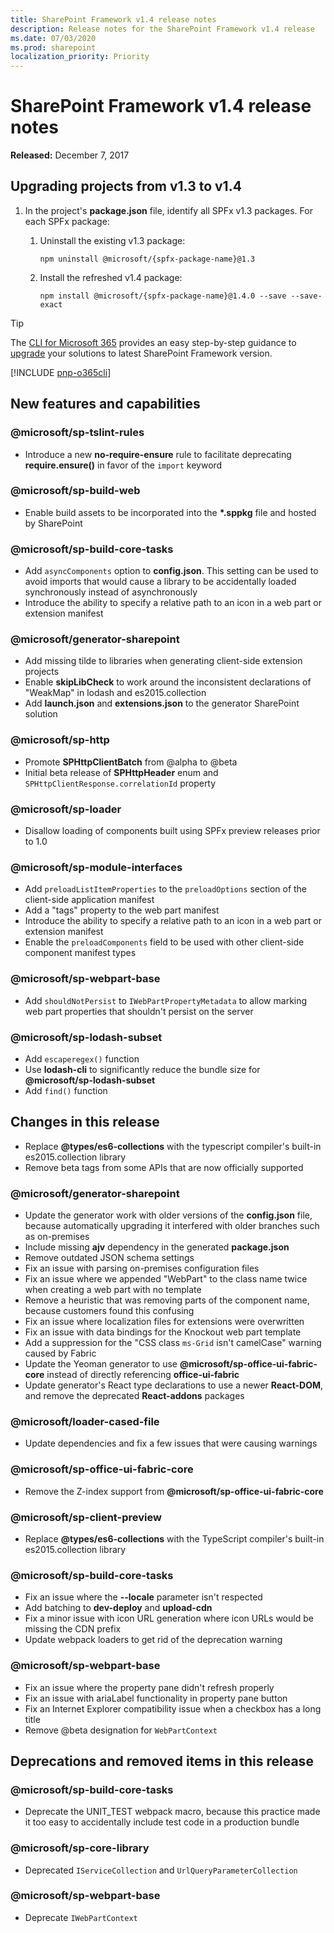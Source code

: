 ```yaml
---
title: SharePoint Framework v1.4 release notes
description: Release notes for the SharePoint Framework v1.4 release
ms.date: 07/03/2020
ms.prod: sharepoint
localization_priority: Priority
---
```

# SharePoint Framework v1.4 release notes

**Released:** December 7, 2017

## Upgrading projects from v1.3 to v1.4

1. In the project's **package.json** file, identify all SPFx v1.3 packages. For each SPFx package:
    1. Uninstall the existing v1.3 package:

        ```console
        npm uninstall @microsoft/{spfx-package-name}@1.3
        ```

    1. Install the refreshed v1.4 package:

        ```console
        npm install @microsoft/{spfx-package-name}@1.4.0 --save --save-exact
        ```

> [!TIP]
> The [CLI for Microsoft 365](https://aka.ms/o365cli) provides an easy step-by-step guidance to [upgrade](https://pnp.github.io/cli-microsoft365/cmd/spfx/project/project-upgrade/) your solutions to latest SharePoint Framework version.

[!INCLUDE [pnp-o365cli](../../includes/snippets/open-source/pnp-o365cli.md)]

## New features and capabilities

### @microsoft/sp-tslint-rules

- Introduce a new **no-require-ensure** rule to facilitate deprecating **require.ensure()** in favor of the `import` keyword

### @microsoft/sp-build-web

- Enable build assets to be incorporated into the **\*.sppkg** file and hosted by SharePoint

### @microsoft/sp-build-core-tasks

- Add `asyncComponents` option to **config.json**. This setting can be used to avoid imports that would cause a library to be accidentally loaded synchronously instead of asynchronously
- Introduce the ability to specify a relative path to an icon in a web part or extension manifest

### @microsoft/generator-sharepoint

- Add missing tilde to libraries when generating client-side extension projects
- Enable **skipLibCheck** to work around the inconsistent declarations of "WeakMap" in lodash and es2015.collection
- Add **launch.json** and **extensions.json** to the generator SharePoint solution

### @microsoft/sp-http

- Promote **SPHttpClientBatch** from @alpha to @beta
- Initial beta release of **SPHttpHeader** enum and `SPHttpClientResponse.correlationId` property

### @microsoft/sp-loader

- Disallow loading of components built using SPFx preview releases prior to 1.0

### @microsoft/sp-module-interfaces

- Add `preloadListItemProperties` to the `preloadOptions` section of the client-side application manifest
- Add a "tags" property to the web part manifest
- Introduce the ability to specify a relative path to an icon in a web part or extension manifest
- Enable the `preloadComponents` field to be used with other client-side component manifest types 

### @microsoft/sp-webpart-base

- Add `shouldNotPersist` to `IWebPartPropertyMetadata` to allow marking web part properties that shouldn't persist on the server

### @microsoft/sp-lodash-subset

- Add `escaperegex()` function
- Use **lodash-cli** to significantly reduce the bundle size for **\@microsoft/sp-lodash-subset**
- Add `find()` function

## Changes in this release

- Replace **\@types/es6-collections** with the typescript compiler's built-in es2015.collection library
- Remove beta tags from some APIs that are now officially supported

### @microsoft/generator-sharepoint

- Update the generator work with older versions of the **config.json** file, because automatically upgrading it interfered with older branches such as on-premises
- Include missing **ajv** dependency in the generated **package.json**
- Remove outdated JSON schema settings
- Fix an issue with parsing on-premises configuration files
- Fix an issue where we appended "WebPart" to the class name twice when creating a web part with no template
- Remove a heuristic that was removing parts of the component name, because customers found this confusing
- Fix an issue where localization files for extensions were overwritten
- Fix an issue with data bindings for the Knockout web part template
- Add a suppression for the "CSS class `ms-Grid` isn't camelCase" warning caused by Fabric
- Update the Yeoman generator to use **\@microsoft/sp-office-ui-fabric-core** instead of directly referencing **office-ui-fabric**
- Update generator's React type declarations to use a newer **React-DOM**, and remove the deprecated **React-addons** packages

### @microsoft/loader-cased-file

- Update dependencies and fix a few issues that were causing warnings

### @microsoft/sp-office-ui-fabric-core

- Remove the Z-index support from **\@microsoft/sp-office-ui-fabric-core**

### @microsoft/sp-client-preview

- Replace **\@types/es6-collections** with the TypeScript compiler's built-in es2015.collection library

### @microsoft/sp-build-core-tasks

- Fix an issue where the **--locale** parameter isn't respected
- Add batching to **dev-deploy** and **upload-cdn**
- Fix a minor issue with icon URL generation where icon URLs would be missing the CDN prefix
- Update webpack loaders to get rid of the deprecation warning

### @microsoft/sp-webpart-base

- Fix an issue where the property pane didn't refresh properly
- Fix an issue with ariaLabel functionality in property pane button
- Fix an Internet Explorer compatibility issue when a checkbox has a long title
- Remove @beta designation for `WebPartContext`

## Deprecations and removed items in this release

### @microsoft/sp-build-core-tasks

- Deprecate the UNIT_TEST webpack macro, because this practice made it too easy to accidentally include test code in a production bundle

### @microsoft/sp-core-library

- Deprecated `IServiceCollection` and `UrlQueryParameterCollection`

### @microsoft/sp-webpart-base

- Deprecate `IWebPartContext`
